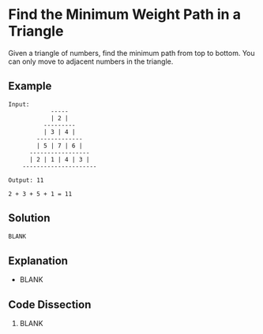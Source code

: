 # Find the Minimum Weight Path in a Triangle
Given a triangle of numbers, find the minimum path from top to bottom. You can only move to adjacent numbers in the triangle.

## Example
```
Input:
            -----
            | 2 |
          ---------
          | 3 | 4 |
        -------------
        | 5 | 7 | 6 |
      -----------------
      | 2 | 1 | 4 | 3 |
    ---------------------

Output: 11

2 + 3 + 5 + 1 = 11
```

## Solution
```python
BLANK
```

## Explanation
* BLANK

## Code Dissection
1. BLANK